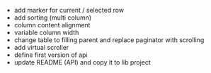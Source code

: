 * add marker for current / selected row
* add sorting (multi column)
* column content alignment
* variable column width
* change table to filling parent and replace paginator with scrolling
* add virtual scroller
* define first version of api
* update README (API) and copy it to lib project
